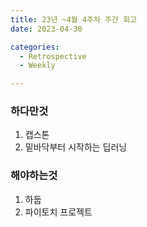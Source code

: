 ```yaml
---
title: 23년 ~4월 4주차 주간 회고
date: 2023-04-30

categories:
  - Retrospective
  - Weekly

---
```


### 하다만것
1. 캡스톤
2. 밑바닥부터 시작하는 딥러닝

### 해야하는것
1. 하둡
2. 파이토치 프로젝트
